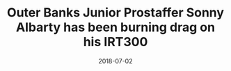 ---
title: Outer Banks Junior Prostaffer Sonny Albarty has been burning drag on his IRT300 
date: 2018-07-02
description: Outer Banks Junior Prostaffer Sonny Albarty has been burning drag on his IRT300  
thumb: /assets/images/photo-gallery/sonny_albarty-3.jpeg
image: /assets/images/photo-gallery/sonny_albarty-3.jpeg
angler-name: Sonny Albarty

reel-type: spinning
reel-series: 300 

# location: Someplace, United States
# fish: Shark
# fish-length: 49 in.
# fish-weight: 78 lbs.
---